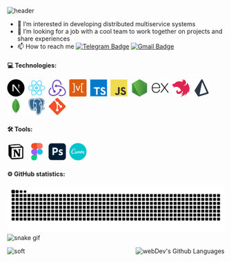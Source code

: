 ![header](https://capsule-render.vercel.app/api?type=waving&height=250&color=gradient&text=👋%20Hello,%20I’m%20Andrei&textBg=false&desc=Welcome%20to%20my%20GitHub%20profile!%20Put%20stars,%20fork%20and%20contribute!&fontAlign=50&fontSize=50&fontAlignY=33&descAlign=50&descAlignY=50)

- 👀 I’m interested in developing distributed multiservice systems
- 💞️ I’m looking for a job with a cool team to work together on projects and share experiences
- 📫 How to reach me [![Telegram Badge](https://img.shields.io/badge/-Telegram-blue?style=flat&logo=Telegram&logoColor=white)](https://t.me/Tcka4) [![Gmail Badge](https://img.shields.io/badge/-Gmail-red?style=flat&logo=Gmail&logoColor=white)](mailto:andrei.tkachiov@gmail.com)

#### 💻 Technologies:

<div>
  <img src="https://github.com/devicons/devicon/blob/master/icons/nextjs/nextjs-original.svg" title="nextjs" alt="nextjs" width="40" height="40"/>&nbsp;
  <img src="https://github.com/devicons/devicon/blob/master/icons/react/react-original.svg" title="reactjs" alt="reactjs" width="40" height="40"/>&nbsp
  <img src="https://github.com/devicons/devicon/blob/master/icons/redux/redux-original.svg" title="redux" alt="redux" width="40" height="40"/>&nbsp
  <img src="https://github.com/devicons/devicon/blob/master/icons/mobx/mobx-plain.svg" title="mobx" alt="mobx" width="40" height="40"/>&nbsp
  <img src="https://github.com/devicons/devicon/blob/master/icons/typescript/typescript-original.svg" title="typescript" alt="typescript" width="40" height="40"/>&nbsp
  <img src="https://github.com/devicons/devicon/blob/master/icons/javascript/javascript-original.svg" title="javascript" alt="javascript" width="40" height="40"/>&nbsp
  <img src="https://github.com/devicons/devicon/blob/master/icons/nodejs/nodejs-original.svg" title="nodejs" alt="nodejs" width="40" height="40"/>&nbsp  
  <img src="https://github.com/devicons/devicon/blob/master/icons/express/express-original.svg" title="express" alt="express" width="40" height="40"/>&nbsp
  <img src="https://github.com/devicons/devicon/blob/master/icons/nestjs/nestjs-original.svg" title="nestjs" alt="nestjs" width="40" height="40"/>&nbsp;
  <img src="https://github.com/devicons/devicon/blob/master/icons/prisma/prisma-original.svg" title="prisma" alt="prisma" width="40" height="40"/>&nbsp;
  <img src="https://github.com/devicons/devicon/blob/master/icons/mongodb/mongodb-original.svg" title="mongodb" alt="mongodb" width="40" height="40"/>&nbsp
  <img src="https://github.com/devicons/devicon/blob/master/icons/postgresql/postgresql-plain.svg" title="postgresql" alt="postgresql" width="40" height="40"/>&nbsp
  <img src="https://github.com/devicons/devicon/blob/master/icons/git/git-original.svg" title="git" alt="git" width="40" height="40"/>&nbsp
</div>

#### 🛠 Tools:

<div>
  <img src="https://github.com/devicons/devicon/blob/master/icons/notion/notion-original.svg" title="Notion" alt="notion" width="40" height="40"/>&nbsp;
  <img src="https://github.com/devicons/devicon/blob/master/icons/figma/figma-original.svg" title="figma" alt="figma" width="40" height="40"/>&nbsp;
  <img src="https://github.com/devicons/devicon/blob/master/icons/photoshop/photoshop-plain.svg" title="photoshop" alt="photoshop" width="40" height="40"/>&nbsp;
  <img src="https://github.com/devicons/devicon/blob/master/icons/canva/canva-original.svg" title="canva" alt="canva" width="40" height="40"/>&nbsp;
</div>

#### ⚙️ GitHub statistics:

![snake gif](https://github.com/AndreiTka4iov/AndreiTka4iov/blob/output/github-contribution-grid-snake-dark.svg#gh-dark-mode-only)
![snake gif](https://raw.githubusercontent.com/AndreiTka4iov/AndreiTka4iov/output/github-contribution-grid-snake#gh-light-mode-only)

<div>
  <img height="195px" align="right" alt="webDev's Github Languages" src="https://github-readme-stats-sigma-five.vercel.app/api/top-langs/?username=AndreiTka4iov&layout=compact&theme=vision-friendly-dark&hide=SCSS,CSS" />
</div>
    

![soft](https://capsule-render.vercel.app/api?type=venom&height=160&color=gradient&text=Come%20again&textBg=false&fontAlign=50&fontSize=28)

